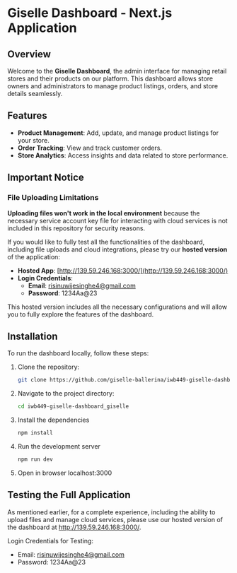 # Giselle Dashboard - Next.js Application

## Overview

Welcome to the **Giselle Dashboard**, the admin interface for managing retail stores and their products on our platform. This dashboard allows store owners and administrators to manage product listings, orders, and store details seamlessly.

## Features

- **Product Management**: Add, update, and manage product listings for your store.
- **Order Tracking**: View and track customer orders.
- **Store Analytics**: Access insights and data related to store performance.


## Important Notice

### File Uploading Limitations

**Uploading files won't work in the local environment** because the necessary service account key file for interacting with cloud services is not included in this repository for security reasons.

If you would like to fully test all the functionalities of the dashboard, including file uploads and cloud integrations, please try our **hosted version** of the application:

- **Hosted App**: [http://139.59.246.168:3000/](http://139.59.246.168:3000/)
- **Login Credentials**:
  - **Email**: risinuwijesinghe4@gmail.com
  - **Password**: 1234Aa@23

This hosted version includes all the necessary configurations and will allow you to fully explore the features of the dashboard.

## Installation

To run the dashboard locally, follow these steps:

1. Clone the repository:

   ```bash
   git clone https://github.com/giselle-ballerina/iwb449-giselle-dashboard_giselle.git
   ```
2. Navigate to the project directory:
   ```bash
   cd iwb449-giselle-dashboard_giselle
   ```
3. Install the dependencies 
    ```bash 
    npm install
    ```
4. Run the development server
    ```bash
    npm run dev
    ```
5. Open in browser localhost:3000

## Testing the Full Application

As mentioned earlier, for a complete experience, including the ability to upload files and manage cloud services, please use our hosted version of the dashboard at http://139.59.246.168:3000/.

Login Credentials for Testing:
- Email: risinuwijesinghe4@gmail.com
- Password: 1234Aa@23
